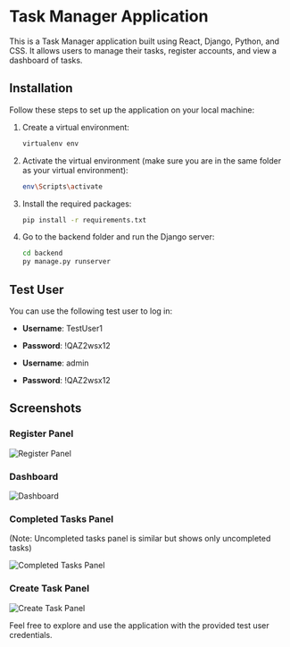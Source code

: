 # Task Manager Application

This is a Task Manager application built using React, Django, Python, and CSS. It allows users to manage their tasks, register accounts, and view a dashboard of tasks.

## Installation

Follow these steps to set up the application on your local machine:

1. Create a virtual environment:
   ```bash
   virtualenv env
   ```

2. Activate the virtual environment (make sure you are in the same folder as your virtual environment):
   ```bash
   env\Scripts\activate
   ```

3. Install the required packages:
   ```bash
   pip install -r requirements.txt
   ```

4. Go to the backend folder and run the Django server:
   ```bash
   cd backend
   py manage.py runserver
   ```

## Test User

You can use the following test user to log in:

- **Username**: TestUser1
- **Password**: !QAZ2wsx12

- **Username**: admin
- **Password**: !QAZ2wsx12

## Screenshots

### Register Panel
![Register Panel](https://github.com/RadekKusiak71/taskmanager-django-react/assets/121208184/3a770c07-8713-4e4f-9588-fecbe2af98d1)

### Dashboard
![Dashboard](https://github.com/RadekKusiak71/taskmanager-django-react/assets/121208184/bf259e29-c20b-4b23-ae33-05647a6b3ba4)

### Completed Tasks Panel

(Note: Uncompleted tasks panel is similar but shows only uncompleted tasks)

![Completed Tasks Panel](https://github.com/RadekKusiak71/taskmanager-django-react/assets/121208184/37013e2f-2020-4444-95e6-cb50f6a5b8df)

### Create Task Panel
![Create Task Panel](https://github.com/RadekKusiak71/taskmanager-django-react/assets/121208184/bf2ce853-a9ab-4fd8-98d3-748c56fd0a6f)

Feel free to explore and use the application with the provided test user credentials.
```
